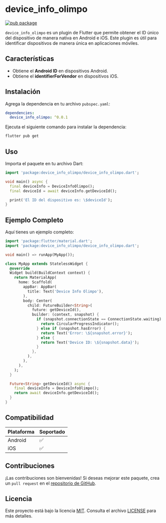 # device_info_olimpo

[![pub package](https://img.shields.io/pub/v/device_info_olimpo.svg)](https://pub.dev/packages/device_info_olimpo)

`device_info_olimpo` es un plugin de Flutter que permite obtener el ID único del dispositivo de manera nativa en Android e iOS. Este plugin es útil para identificar dispositivos de manera única en aplicaciones móviles.

## Características

- Obtiene el **Android ID** en dispositivos Android.
- Obtiene el **identifierForVendor** en dispositivos iOS.

## Instalación

Agrega la dependencia en tu archivo `pubspec.yaml`:

```yaml
dependencies:
  device_info_olimpo: ^0.0.1
```

Ejecuta el siguiente comando para instalar la dependencia:

```bash
flutter pub get
```

## Uso

Importa el paquete en tu archivo Dart:

```dart
import 'package:device_info_olimpo/device_info_olimpo.dart';

void main() async {
  final deviceInfo = DeviceInfoOlimpo();
  final deviceId = await deviceInfo.getDeviceId();

  print('El ID del dispositivo es: \$deviceId');
}
```

## Ejemplo Completo

Aquí tienes un ejemplo completo:

```dart
import 'package:flutter/material.dart';
import 'package:device_info_olimpo/device_info_olimpo.dart';

void main() => runApp(MyApp());

class MyApp extends StatelessWidget {
  @override
  Widget build(BuildContext context) {
    return MaterialApp(
      home: Scaffold(
        appBar: AppBar(
          title: Text('Device Info Olimpo'),
        ),
        body: Center(
          child: FutureBuilder<String>(
            future: getDeviceId(),
            builder: (context, snapshot) {
              if (snapshot.connectionState == ConnectionState.waiting) {
                return CircularProgressIndicator();
              } else if (snapshot.hasError) {
                return Text('Error: \${snapshot.error}');
              } else {
                return Text('Device ID: \${snapshot.data}');
              }
            },
          ),
        ),
      ),
    );
  }

  Future<String> getDeviceId() async {
    final deviceInfo = DeviceInfoOlimpo();
    return await deviceInfo.getDeviceId();
  }
}
```

## Compatibilidad

| Plataforma | Soportado |
|------------|-----------|
| Android    | ✅         |
| iOS        | ✅         |

## Contribuciones

¡Las contribuciones son bienvenidas! Si deseas mejorar este paquete, crea un `pull request` en el [repositorio de GitHub](https://github.com/AndresCarden/device_info_olimpo).

## Licencia

Este proyecto está bajo la licencia [MIT](https://opensource.org/licenses/MIT). Consulta el archivo [LICENSE](https://github.com/AndresCarden/device_info_olimpo/blob/main/LICENSE) para más detalles.


